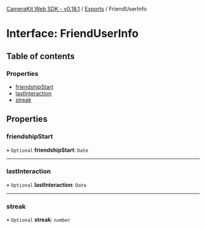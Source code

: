 [CameraKit Web SDK - v0.18.1](../README.md) / [Exports](../modules.md) / FriendUserInfo

# Interface: FriendUserInfo

## Table of contents

### Properties

- [friendshipStart](FriendUserInfo.md#friendshipstart)
- [lastInteraction](FriendUserInfo.md#lastinteraction)
- [streak](FriendUserInfo.md#streak)

## Properties

### friendshipStart

• `Optional` **friendshipStart**: `Date`

___

### lastInteraction

• `Optional` **lastInteraction**: `Date`

___

### streak

• `Optional` **streak**: `number`
